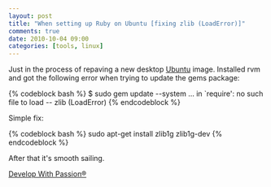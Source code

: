 ```yaml
---
layout: post
title: "When setting up Ruby on Ubuntu [fixing zlib (LoadError)]"
comments: true
date: 2010-10-04 09:00
categories: [tools, linux]
---
```

Just in the process of repaving a new desktop [Ubuntu](http://www.ubuntu.com/) image. Installed rvm and got the following error when trying to update the gems package:

{% codeblock bash %}
$ sudo gem update --system 
... in `require': no such file to load -- zlib (LoadError)
{% endcodeblock %}

Simple fix:

{% codeblock bash %}
sudo apt-get install zlib1g zlib1g-dev 
{% endcodeblock %}

After that it's smooth sailing.

[Develop With Passion®](http://www.developwithpassion.com)
